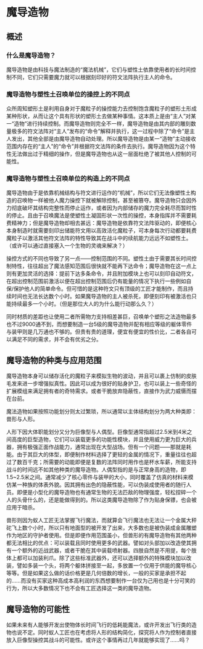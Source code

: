 # 魔导造物

## 概述

### 什么是魔导造物？

魔导造物是由科技与魔法制造的“魔法机械”，它们与塑性土依靠使用者的长时间控制不同，它们只需要魔力就可以根据刻印好的符文法阵执行主人的命令。

### 魔导造物与塑性土召唤单位的操控上的不同点

众所周知塑形土是利用自身对于魔粒子的操控能力去控制饱含魔粒子的塑形土形成某种形状，从而让这个具有形状的塑形土去做某种事情。这本质上是由“主人”对某一“造物”进行持续控制。而魔导造物则完全不一样，魔导造物是由其内部的雕刻数量极多的符文法阵对“主人”发布的“命令”解释并执行，这一过程中除了“命令”是主人发出，其他全部是由魔导造物自动处理。所以魔导造物是由某一“造物”主动接收范围内存在的“主人”的“命令”并根据符文法阵的条件去执行。魔导造物因为这个特性无法做出过于精细的操作，但是魔导造物也从这一层面杜绝了被其他人控制的可能性。

### 魔导造物与塑性土召唤单位的构造上的不同点

魔导造物由于是依靠机械结构与符文进行运作的“机械”，所以它们无法像塑性土构造的召唤物一样被他人魔力操控下就被解除控制，甚至被篡夺。魔导造物只会因外力彻底破坏其结构完整性而停止运作，或者因为内部储存的魔力完全耗尽而暂时性的停止。且由于召唤魔法是使塑性土凝固形状一次性的操控，本身指挥并不需要耗费精神力；但是魔导造物却相去甚远：魔导造物是依靠符文法阵驱动的，即便核心本身制造时就需要刻印出储能符文用以高效活化魔粒子，可本身每次行动都要耗费魔粒子以激活其他符文法阵的特性导致其在战斗中的续航能力远远不如塑性土。（或许可以通过直接塞入一个生物的灵魂来解决？）

操控方式的不同也导致了另一点——控制范围的不同。塑性土由于需要其长时间控制特性，往往超出了魔法感知范围后很快就不能再下达命令；魔导造物在这一点上则有更加灵活的选择：提前下达多条命令，并且附加模块上也可以刻印自动符文，在超出控制范围前激活以便在超出控制范围后仍有能量的情况下执行一些例如自保/保护他人的简单命令。但可惜的是这种符文只有顶级的工匠才能制作，而且持续时间也无法长达数个小时。如果魔导造物的主人被杀死，即便刻印有被激活也只能持续最多一个小时。（但是那位大人的为什么能行动那么久？）

同时材质的差距也让使用二者所需物力支持相差甚巨，召唤单个塑形之法造物最多也不过9000通不到，而想要制造一台5级的魔导造物并配有相应等级的躯体零件与装甲则是几万通也不够的。但贵有贵的道理，便宜有便宜的性价比，二者各自可以满足不同的需求，并不会有优劣之分。

## 魔导造物的种类与应用范围

魔导造物本身可以储存活化的魔粒子来模拟生物的波动，并且可以裹上仿制的皮肤毛发来进一步增强拟真性。因此可以成为很好的贴身护卫，也可以装上一些奇怪的扩展模组来满足拥有者的奇特需求。或者干脆放弃隐蔽性，直接作为武力威慑而摆在台前。

魔法造物如果按照功能划分则太过繁琐，所以通常以主体结构划分为两大种类即：兽形与人形。

人形下因大体职能划分又分为巨像型与人偶型。巨像型通常指超过2.5米到4米之间高度的巨型造物，它们可以装载更多的功能性模块，并且使用威力更为巨大的兵器，拥有极强正面作战能力，通常出现在大型战场。但有一个问题——那就是耗能。由于其巨大的体型，即便制作材料选择了更轻的金属的情况下，重量往往也超过了数百千克；所需要的动能即便是复数的法阵同时用作也是杯水车薪，所能支持战斗的时间远不如其他种类的魔导造物。人偶型指的是与正常身高的造物，即1.5~2.5米之间。通常减少了核心零件与装甲的大小，同时覆盖了仿真的材料来模仿某一种族的体表外貌。因其拥有出色的隐蔽性能，可以伪装成使用者的随行人员。即便是小型化的魔导造物也有通常生物的无法匹敌的物理强度，轻松捏碎一个人的头骨什么的，还是能做得到的。所以这类魔导造物除了作为贴身保镖，也会被应用于暗杀。

兽形则因为蚁人工匠无法掌握飞行魔法，而就算会飞行魔法也无法让一个金属大秤砣飞上数个小时，所以只有地面型的被开发了出来，大多数也是被伪装成金属雕塑作为地区的守护者使用。但是即便作用范围虽小，但兽形的有魔导造物有其他两种都无法相比的优点：可以装载且同时使用更多的武器。譬如对头部加以改造使其拥有一个额外的近战武器，或者干脆在其中装载喷射器。四肢自然是不用提，每个肢体上都可以加装利爪。除了这些标准武器外，还可以选择额外的特殊模块加以改装，譬如多装一个头，将两个躯体拼接至一起，多放置一个仅用于供能的魔导核心等等。但是如果这么做的话价格更是几何倍数的增长，一般的买家是承担不起的……而没有买家这种高成本高利润的东西想要制作一台仅为己用也是十分可笑的行为，所以大多数情况下也不会有工匠选择这一类的魔导造物。

## 魔导造物的可能性

如果未来有人能够开发出使物体长时间飞行的低耗能魔法，或许开发出飞行类的造物也说不定。同时蚁人工匠也在考虑将人形的结构简化，探究将人作为控制者直接放入巨像型操控其战斗的可能性。或许这个事情再过几年就能够实现了……吗？